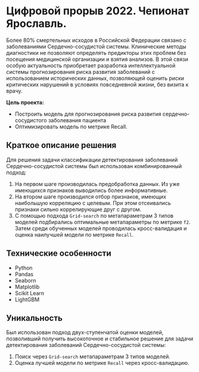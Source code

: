 # Цифровой прорыв 2022. Чепионат Ярославль. 

Более 80% смертельных исходов в Российской Федерации связано с заболеваниями Сердечно-сосудистой системы. Клинические методы диагностики не позволяют определять предикторы этих проблем без посещения медицинской организации и взятия анализов. В этой связи особую актуальность приобретает разработка интеллектуальной системы прогнозирования риска развития заболеваний с использованием исторических данных, позволяющей оценить риски критических нарушений в условиях повседневной жизни, без визита к врачу.

**Цель проекта:** 
* Построить модель для прогнозирования риска развития сердечно-сосудистого заболевания пациента
* Оптимизировать модель по метрике Recall.

## Краткое описание решения
Для решения задачи классификации детектирования заболеваний Сердечно-сосудистой системы был использован комбинированный подход:
1. На первом шаге производилась предобработка данных. Из уже имеющихся признаков выводились более информативные.
2. На втором шаге производился отбор признаков, имеющих наибольшую корреляцию с целевым. При этом отсеивались признаки сильно коррелирующие друг с другом.
3. С помощью  подхода `Grid-search` по метапараметрам 3 типов моделей подбирались оптимальные метапараметры по метрике `f2`. Затем среди обученных моделей проводилась кросс-валидация и оценка наилучшей модели по метрике `Recall`.

## Технические особенности
* Python 
* Pandas
* Seaborn
* Matplotlib
* Scikit Learn 
* LightGBM

## Уникальность
Был использован подход двух-ступенчатой оценки моделей, позволивший получить высокоточное и стабильное решение для задачи детектирования заболеваний Сердечно-сосудистой системы:
1. Поиск через `Grid-search` метапараметрам 3 типов моделей.
2. Оценка лучшей модели по метрике `Recall` через кросс-валидацию.
